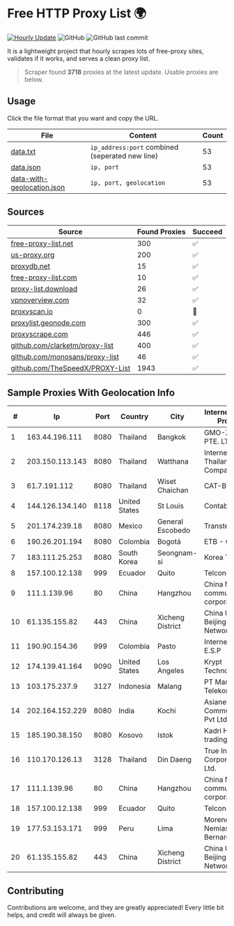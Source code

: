
# Free HTTP Proxy List 🌍

[![Hourly Update](https://github.com/mertguvencli/http-proxy-list/actions/workflows/main.yml/badge.svg?branch=main)](https://github.com/mertguvencli/http-proxy-list/actions/workflows/main.yml)
![GitHub](https://img.shields.io/github/license/mertguvencli/http-proxy-list)
![GitHub last commit](https://img.shields.io/github/last-commit/mertguvencli/http-proxy-list)

It is a lightweight project that hourly scrapes lots of free-proxy sites, validates if it works, and serves a clean proxy list.


> Scraper found **3718** proxies at the latest update. Usable proxies are below.

## Usage

Click the file format that you want and copy the URL.


|File|Content|Count|
|----|-------|-----|
|[data.txt](https://raw.githubusercontent.com/mertguvencli/http-proxy-list/main/proxy-list/data.txt)|`ip_address:port` combined (seperated new line)|53|
|[data.json](https://raw.githubusercontent.com/mertguvencli/http-proxy-list/main/proxy-list/data.json)|`ip, port`|53|
|[data-with-geolocation.json](https://raw.githubusercontent.com/mertguvencli/http-proxy-list/main/proxy-list/data-with-geolocation.json)|`ip, port, geolocation`|53|

## Sources

|Source|Found Proxies|Succeed|
|------|-------------|-------|
|[free-proxy-list.net](https://free-proxy-list.net)|300|✅|
|[us-proxy.org](https://www.us-proxy.org)|200|✅|
|[proxydb.net](http://proxydb.net)|15|✅|
|[free-proxy-list.com](https://free-proxy-list.com/?page=&port=&type%5B%5D=http&type%5B%5D=https&up_time=0&search=Search)|10|✅|
|[proxy-list.download](https://www.proxy-list.download/HTTP)|26|✅|
|[vpnoverview.com](https://vpnoverview.com/privacy/anonymous-browsing/free-proxy-servers)|32|✅|
|[proxyscan.io](https://www.proxyscan.io)|0|🚫|
|[proxylist.geonode.com](https://proxylist.geonode.com/api/proxy-list?limit=300&page=1&sort_by=lastChecked&sort_type=desc&protocols=http,https)|300|✅|
|[proxyscrape.com](https://api.proxyscrape.com/v2/?request=displayproxies&protocol=http&timeout=10000&country=all&ssl=all&anonymity=all)|446|✅|
|[github.com/clarketm/proxy-list](https://raw.githubusercontent.com/clarketm/proxy-list/master/proxy-list-raw.txt)|400|✅|
|[github.com/monosans/proxy-list](https://raw.githubusercontent.com/monosans/proxy-list/main/proxies/http.txt)|46|✅|
|[github.com/TheSpeedX/PROXY-List](https://raw.githubusercontent.com/TheSpeedX/PROXY-List/master/http.txt)|1943|✅|


## Sample Proxies With Geolocation Info

|#|Ip|Port|Country|City|Internet Service Provider|
|-|--|----|-------|----|-------------------------|
|1|163.44.196.111|8080|Thailand|Bangkok|GMO-Z.COM PTE. LTD.|
|2|203.150.113.143|8080|Thailand|Watthana|Internet Thailand Company Ltd.|
|3|61.7.191.112|8080|Thailand|Wiset Chaichan|CAT-BB|
|4|144.126.134.140|8118|United States|St Louis|Contabo Inc.|
|5|201.174.239.18|8080|Mexico|General Escobedo|Transtelco Inc|
|6|190.26.201.194|8080|Colombia|Bogotá|ETB - Colombia|
|7|183.111.25.253|8080|South Korea|Seongnam-si|Korea Telecom|
|8|157.100.12.138|999|Ecuador|Quito|Telconet S.A|
|9|111.1.139.96|80|China|Hangzhou|China Mobile communications corporation|
|10|61.135.155.82|443|China|Xicheng District|China Unicom Beijing Province Network|
|11|190.90.154.36|999|Colombia|Pasto|Internexa S.a. E.S.P|
|12|174.139.41.164|9090|United States|Los Angeles|Krypt Technologies|
|13|103.175.237.9|3127|Indonesia|Malang|PT Marva Global Telekomunikasi|
|14|202.164.152.229|8080|India|Kochi|Asianet Satellite Communications Pvt Ltd|
|15|185.190.38.150|8080|Kosovo|Istok|Kadri Haxhiaj trading as "B.I."|
|16|110.170.126.13|3128|Thailand|Din Daeng|True Internet Corporation CO. Ltd.|
|17|111.1.139.96|80|China|Hangzhou|China Mobile communications corporation|
|18|157.100.12.138|999|Ecuador|Quito|Telconet S.A|
|19|177.53.153.171|999|Peru|Lima|Moreno Yanoc Nemias Bernardo|
|20|61.135.155.82|443|China|Xicheng District|China Unicom Beijing Province Network|



## Contributing

Contributions are welcome, and they are greatly appreciated! Every
little bit helps, and credit will always be given.

